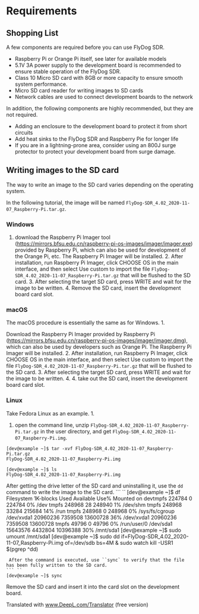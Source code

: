 # Requirements

## Shopping List

A few components are required before you can use FlyDog SDR.

 - Raspberry Pi or Orange Pi itself, see later for available models
 - 5.1V 3A power supply to the development board is recommended to ensure stable operation of the FlyDog SDR.
 - Class 10 Micro SD card with 8GB or more capacity to ensure smooth system performance.
 - Micro SD card reader for writing images to SD cards
 - Network cables are used to connect development boards to the network

In addition, the following components are highly recommended, but they are not required.

 - Adding an enclosure to the development board to protect it from short circuits
 - Add heat sinks to the FlyDog SDR and Raspberry Pie for longer life
 - If you are in a lightning-prone area, consider using an 800J surge protector to protect your development board from surge damage.

## Writing images to the SD card

The way to write an image to the SD card varies depending on the operating system.

In the following tutorial, the image will be named `FlyDog-SDR_4.02_2020-11-07_Raspberry-Pi.tar.gz`.

### Windows

 1. download the Raspberry Pi Imager tool (https://mirrors.bfsu.edu.cn/raspberry-pi-os-images/imager/imager.exe) provided by Raspberry Pi, which can also be used for development of the Orange Pi, etc. The Raspberry Pi Imager will be installed. 2.
 After installation, run Raspberry Pi Imager, click CHOOSE OS in the main interface, and then select Use custom to import the file `FlyDog-SDR_4.02_2020-11-07_Raspberry-Pi.tar.gz` that will be flushed to the SD card. 3.
 After selecting the target SD card, press WRITE and wait for the image to be written. 4.
 Remove the SD card, insert the development board card slot.

### macOS

The macOS procedure is essentially the same as for Windows. 1.

 Download the Raspberry Pi Imager provided by Raspberry Pi (https://mirrors.bfsu.edu.cn/raspberry-pi-os-images/imager/imager.dmg), which can also be used by developers such as Orange Pi. The Raspberry Pi Imager will be installed. 2.
 After installation, run Raspberry Pi Imager, click CHOOSE OS in the main interface, and then select Use custom to import the file `FlyDog-SDR_4.02_2020-11-07_Raspberry-Pi.tar.gz` that will be flushed to the SD card. 3.
 After selecting the target SD card, press WRITE and wait for the image to be written. 4.
 4. take out the SD card, insert the development board card slot.

### Linux

Take Fedora Linux as an example. 1.

 1. open the command line, unzip `FlyDog-SDR_4.02_2020-11-07_Raspberry-Pi.tar.gz` in the user directory, and get `FlyDog-SDR_4.02_2020-11-07_Raspberry-Pi.img`.
```
[dev@example ~]$ tar -xvf FlyDog-SDR_4.02_2020-11-07_Raspberry-Pi.tar.gz
FlyDog-SDR_4.02_2020-11-07_Raspberry-Pi.img

[dev@example ~]$ ls
FlyDog-SDR_4.02_2020-11-07_Raspberry-Pi.img
```
 After getting the drive letter of the SD card and uninstalling it, use the `dd` command to write the image to the SD card.
``` ``
[dev@example ~]$ df
Filesystem 1K-blocks Used Available Use% Mounted on
devtmpfs 224784 0 224784 0% /dev
tmpfs 248968 28 248940 1% /dev/shm
tmpfs 248968 33284 215684 14% /run
tmpfs 248968 0 248968 0% /sys/fs/cgroup
/dev/xvda1 20960236 7359508 13600728 36% /dev/xvda1 20960236 7359508 13600728
tmpfs 49796 0 49796 0% /run/user/0
/dev/sda1 15643576 4432804 10396388 30% /mnt/sda1
[dev@example ~]$ sudo umount /mnt/sda1
[dev@example ~]$ sudo dd if=FlyDog-SDR_4.02_2020-11-07_Raspberry-Pi.img of=/dev/sdb bs=4M &
sudo watch kill -USR1 $(pgrep ^dd)
```
 After the command is executed, use ``sync` to verify that the file has been fully written to the SD card.
``` ``
[dev@example ~]$ sync
```
 Remove the SD card and insert it into the card slot on the development board.

Translated with www.DeepL.com/Translator (free version)